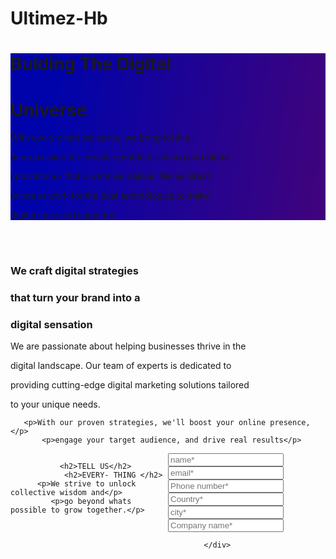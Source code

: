 # Ultimez-Hb
<!DOCTYPE html>
<html lang="en">
<head>
    <meta charset="UTF-8">
    <title>Hackathon Task || Ultimez</title>
    <style type="css.text"></style>
</head>
<body>
   <div style="background: linear-gradient(97.82deg, #0003AA 14.08%, #5B0369 134.44%);">
       <h1>Bulding The  Digital</h1>
        <h1>Universe</h1>
       <p>With every client we serve, we bring forth a </p>
       <p>deep passion for creative problem-solving and digital </p>
      <p> innovations- that's what we deliver. We’ve Great </p>
       <p>minds at work for the best technologies to make</p>
       <p>digital easy and impactful.
</p>
   </div>
 <br><br>
<div>
    <h3>We craft digital strategies</h3>
       <h3> that turn your brand into a</h3>
      <h3>  digital sensation</h3>
    <p>We are passionate about helping businesses thrive in the </p>
      <p>  digital landscape. Our team of experts is dedicated to </P>
       <p> providing cutting-edge digital marketing solutions tailored</P>
       <p> to your unique needs.</p>

       <p>With our proven strategies, we'll boost your online presence,</p>
           <p>engage your target audience, and drive real results</p>
</div>

<div>
      <div style="width:50%;height:100px;float:left">

               <h2>TELL US</h2>
                <h2>EVERY- THING </h2>
          <p>We strive to unlock collective wisdom and</p>
             <p>go beyond whats possible to grow together.</p>
</p>
       </div>
             <div style="margin-left : 50%; height:100px;">
              <input type="text" placeholder="name*"> &nbsp &nbsp<input type="text" placeholder="email*"><br>
              <input type="text" placeholder="Phone number*"> &nbsp &nbsp <input type="text" placeholder="Country*"><br>
              <input type="text" placeholder="city*"> &nbsp &nbsp <input type="text" placeholder="Company name*"><br>

            </div>
</div>


</body>
</html>
